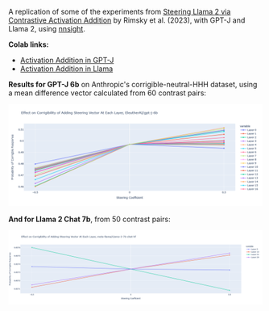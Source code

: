 A replication of some of the experiments from [Steering Llama 2 via Contrastive Activation Addition](https://arxiv.org/abs/2312.06681v2) by Rimsky et al. (2023), with GPT-J and Llama 2, using [nnsight](https://nnsight.net/about/).


**Colab links:**

- [Activation Addition in GPT-J](https://colab.research.google.com/drive/1QJLWBqSkVe-tMr4MEk2b2X5NO0jWAJb9?usp=sharing)
- [Activation Addition in Llama](https://colab.research.google.com/drive/1RKt5fuXIIl1RvuheXm4GAhJOcT_Rd4SZ?usp=sharing)

**Results for GPT-J 6b** on Anthropic's corrigible-neutral-HHH dataset, using a mean difference vector calculated from 60 contrast pairs:

![](graphs/corrigibility_gpt-j-6b.png)

**And for Llama 2 Chat 7b**, from 50 contrast pairs:

![](graphs/corrigibility_Llama-2-7b-chat.png)
